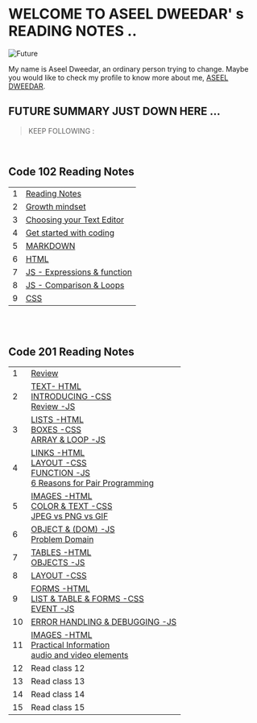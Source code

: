 # WELCOME TO ASEEL DWEEDAR' s READING NOTES ..
![Future](https://res.cloudinary.com/karl-tech/image/upload/v1504037663/ethereum-coffee-roach_aajijn.jpg)



My name is Aseel Dweedar, an ordinary person trying to change.
Maybe you would like to check my profile to know more about me, [ASEEL DWEEDAR](https://github.com/Aseel-Dweedar).

## FUTURE SUMMARY JUST DOWN HERE ...
> KEEP FOLLOWING :

<br/>

## **Code 102 Reading Notes**

|||
|--|--|
|1|[Reading Notes](https://aseel-dweedar.github.io/reading-notes/)|
|2|[Growth mindset](https://aseel-dweedar.github.io/reading-notes/growth-mindset)|
|3|[Choosing your Text Editor](https://aseel-dweedar.github.io/reading-notes/choosing-a-text-editor)|
|4|[Get started with coding](https://aseel-dweedar.github.io/reading-notes/get-started-with-coding)|
|5|[MARKDOWN](https://aseel-dweedar.github.io/reading-notes/Markdown)|
|6|[HTML](https://aseel-dweedar.github.io/reading-notes/html)|
|7|[JS - Expressions & function](https://aseel-dweedar.github.io/reading-notes/javascript)|
|8|[JS - Comparison & Loops](https://aseel-dweedar.github.io/reading-notes/javascript2)|
|9|[CSS](https://aseel-dweedar.github.io/reading-notes/css)|


<br/><br/>

## **Code 201 Reading Notes**

|||
|--|--|
|1|[Review ](class-01.md)|
|2|[TEXT- HTML <br> INTRODUCING -CSS <br> Review -JS](class-02.md)|
|3|[LISTS -HTML <br> BOXES -CSS <br> ARRAY & LOOP -JS ](class-03.md)|
|4|[LINKS -HTML <br> LAYOUT -CSS <br> FUNCTION -JS <br> 6 Reasons for Pair Programming](class-04.md)|
|5|[IMAGES -HTML <br> COLOR & TEXT -CSS <br> JPEG vs PNG vs GIF ](class-05.md)|
|6|[OBJECT & (DOM) -JS <br> Problem Domain ](class-06.md)|
|7|[TABLES -HTML <br> OBJECTS -JS ](class-07.md)|
|8|[LAYOUT -CSS ](class-08.md)|
|9|[FORMS -HTML <br> LIST & TABLE & FORMS -CSS <br> EVENT -JS ](class-09.md)|
|10|[ERROR HANDLING & DEBUGGING -JS ](class-10.md)|
|11|[IMAGES -HTML <br> Practical Information <br>  audio and video elements ](class-11.md)|
|12|Read class 12|
|13|Read class 13|
|14|Read class 14|
|15|Read class 15|

